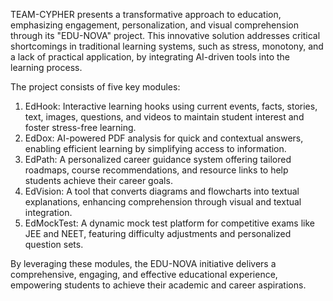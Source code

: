 TEAM-CYPHER  presents a transformative approach to education, emphasizing engagement, personalization, and visual comprehension through its "EDU-NOVA" project. This innovative solution addresses critical shortcomings in traditional learning systems, such as stress, monotony, and a lack of practical application, by integrating AI-driven tools into the learning process.

The project consists of five key modules:

1. EdHook: Interactive learning hooks using current events, facts, stories, text, images, questions, and videos to maintain student interest and foster stress-free learning.
2. EdDox: AI-powered PDF analysis for quick and contextual answers, enabling efficient learning by simplifying access to information.
3. EdPath: A personalized career guidance system offering tailored roadmaps, course recommendations, and resource links to help students achieve their career goals.
4. EdVision: A tool that converts diagrams and flowcharts into textual explanations, enhancing comprehension through visual and textual integration.
5. EdMockTest: A dynamic mock test platform for competitive exams like JEE and NEET, featuring difficulty adjustments and personalized question sets.

By leveraging these modules, the EDU-NOVA initiative delivers a comprehensive, engaging, and effective educational experience, empowering students to achieve their academic and career aspirations.
